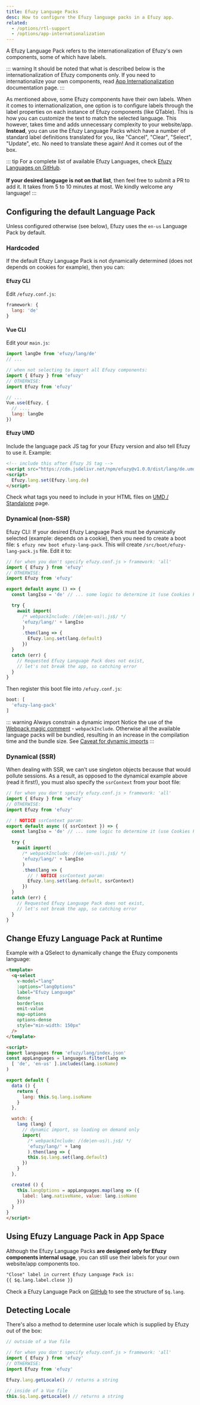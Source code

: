 ```yaml
---
title: Efuzy Language Packs
desc: How to configure the Efuzy language packs in a Efuzy app.
related:
  - /options/rtl-support
  - /options/app-internationalization
---
```

A Efuzy Language Pack refers to the internationalization of Efuzy's own components, some of which have labels.

::: warning
It should be noted that what is described below is the internationalization of Efuzy components only. If you need to internationalize your own components, read [App Internationalization](/options/app-internationalization) documentation page.
:::

As mentioned above, some Efuzy components have their own labels. When it comes to internationalization, one option is to configure labels through the label properties on each instance of Efuzy components (like QTable). This is how you can customize the text to match the selected language. This however, takes time and adds unnecessary complexity to your website/app. **Instead**, you can use the Efuzy Language Packs which have a number of standard label definitions translated for you, like "Cancel", "Clear", "Select", "Update", etc. No need to translate these again! And it comes out of the box.

::: tip
For a complete list of available Efuzy Languages, check [Efuzy Languages on GitHub](https://github.com/efuzy/efuzy/tree/dev/ui/lang).
<br><br>**If your desired language is not on that list**, then feel free to submit a PR to add it. It takes from 5 to 10 minutes at most. We kindly welcome any language!
:::

## Configuring the default Language Pack

Unless configured otherwise (see below), Efuzy uses the `en-us` Language Pack by default.

### Hardcoded
If the default Efuzy Language Pack is not dynamically determined (does not depends on cookies for example), then you can:

#### Efuzy CLI
Edit `/efuzy.conf.js`:

```js
framework: {
  lang: 'de'
}
```

#### Vue CLI
Edit your `main.js`:

```js
import langDe from 'efuzy/lang/de'
// ...

// when not selecting to import all Efuzy components:
import { Efuzy } from 'efuzy'
// OTHERWISE:
import Efuzy from 'efuzy'

// ...
Vue.use(Efuzy, {
  // ...,
  lang: langDe
})
```

#### Efuzy UMD
Include the language pack JS tag for your Efuzy version and also tell Efuzy to use it. Example:

```html
<!-- include this after Efuzy JS tag -->
<script src="https://cdn.jsdelivr.net/npm/efuzy@v1.0.0/dist/lang/de.umd.min.js"></script>
<script>
  Efuzy.lang.set(Efuzy.lang.de)
</script>
```

Check what tags you need to include in your HTML files on [UMD / Standalone](/start/umd) page.

### Dynamical (non-SSR)
Efuzy CLI: If your desired Efuzy Language Pack must be dynamically selected (example: depends on a cookie), then you need to create a boot file: `$ efuzy new boot efuzy-lang-pack`. This will create `/src/boot/efuzy-lang-pack.js` file. Edit it to:

```js
// for when you don't specify efuzy.conf.js > framework: 'all'
import { Efuzy } from 'efuzy'
// OTHERWISE:
import Efuzy from 'efuzy'

export default async () => {
  const langIso = 'de' // ... some logic to determine it (use Cookies Plugin?)

  try {
    await import(
      /* webpackInclude: /(de|en-us)\.js$/ */
      'efuzy/lang/' + langIso
      )
      .then(lang => {
        Efuzy.lang.set(lang.default)
      })
  }
  catch (err) {
    // Requested Efuzy Language Pack does not exist,
    // let's not break the app, so catching error
  }
}
```

Then register this boot file into `/efuzy.conf.js`:

```js
boot: [
  'efuzy-lang-pack'
]
```

::: warning Always constrain a dynamic import
Notice the use of the [Webpack magic comment](https://webpack.js.org/api/module-methods/#magic-comments) - `webpackInclude`. Otherwise all the available language packs will be bundled, resulting in an increase in the compilation time and the bundle size. See [Caveat for dynamic imports](https://efuzy.dev/efuzy-cli/lazy-loading#Caveat-for-dynamic-imports)
:::

### Dynamical (SSR) <q-badge align="top" label="v1.11+" />
When dealing with SSR, we can't use singleton objects because that would pollute sessions. As a result, as opposed to the dynamical example above (read it first!), you must also specify the `ssrContext` from your boot file:

```js
// for when you don't specify efuzy.conf.js > framework: 'all'
import { Efuzy } from 'efuzy'
// OTHERWISE:
import Efuzy from 'efuzy'

// ! NOTICE ssrContext param:
export default async ({ ssrContext }) => {
  const langIso = 'de' // ... some logic to determine it (use Cookies Plugin?)

  try {
    await import(
      /* webpackInclude: /(de|en-us)\.js$/ */
      'efuzy/lang/' + langIso
      )
      .then(lang => {
        // ! NOTICE ssrContext param:
        Efuzy.lang.set(lang.default, ssrContext)
      })
  }
  catch (err) {
    // Requested Efuzy Language Pack does not exist,
    // let's not break the app, so catching error
  }
}
```

## Change Efuzy Language Pack at Runtime
Example with a QSelect to dynamically change the Efuzy components language:

```html
<template>
  <q-select
    v-model="lang"
    :options="langOptions"
    label="Efuzy Language"
    dense
    borderless
    emit-value
    map-options
    options-dense
    style="min-width: 150px"
  />
</template>

<script>
import languages from 'efuzy/lang/index.json'
const appLanguages = languages.filter(lang =>
  [ 'de', 'en-us' ].includes(lang.isoName)
)

export default {
  data () {
    return {
      lang: this.$q.lang.isoName
    }
  },

  watch: {
    lang (lang) {
      // dynamic import, so loading on demand only
      import(
        /* webpackInclude: /(de|en-us)\.js$/ */
        'efuzy/lang/' + lang
        ).then(lang => {
        this.$q.lang.set(lang.default)
      })
    }
  },

  created () {
    this.langOptions = appLanguages.map(lang => ({
      label: lang.nativeName, value: lang.isoName
    }))
  }
}
</script>
```

## Using Efuzy Language Pack in App Space
Although the Efuzy Language Packs **are designed only for Efuzy components internal usage**, you can still use their labels for your own website/app components too.

```html
"Close" label in current Efuzy Language Pack is:
{{ $q.lang.label.close }}
```

Check a Efuzy Language Pack on [GitHub](https://github.com/efuzy/efuzy/tree/dev/ui/lang) to see the structure of `$q.lang`.

## Detecting Locale
There's also a method to determine user locale which is supplied by Efuzy out of the box:
```js
// outside of a Vue file

// for when you don't specify efuzy.conf.js > framework: 'all'
import { Efuzy } from 'efuzy'
// OTHERWISE:
import Efuzy from 'efuzy'

Efuzy.lang.getLocale() // returns a string

// inside of a Vue file
this.$q.lang.getLocale() // returns a string
```
